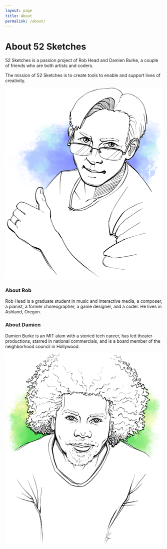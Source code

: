 ```yaml
---
layout: page
title: About
permalink: /about/
---
```


# About 52 Sketches

52 Sketches is a passion project of Rob Head and Damien Burke, a couple of
friends who are both artists and coders.

The mission of 52 Sketches is to create tools to enable and support lives of
creativity.

<div class='team-member'>
  <img
    src="/images/portrait-rob.png"
    alt="Rob Head sketch portrait"
    class="portrait portrait--rob"
  />
  <div>
    <h3>About Rob</h3>
    <p>
      Rob Head is a graduate student in music and interactive media, a composer, a pianist, a former choreographer, a game designer, and a coder. He lives in Ashland, Oregon.
    </p>
  </div>
</div>

<div class='team-member team-member--damien'>
  <div>
    <h3>About Damien</h3>
    <p>
      Damien Burke is an MIT alum with a storied tech career, has led theater productions, starred in national commercials, and is a board member of the neighborhood council in Hollywood.
    </p>
  </div>
  <img
    src="/images/portrait-damien.png"
    alt="Damien Burke sketch portrait"
    class="portrait portrait--damien"
  />
</div>
